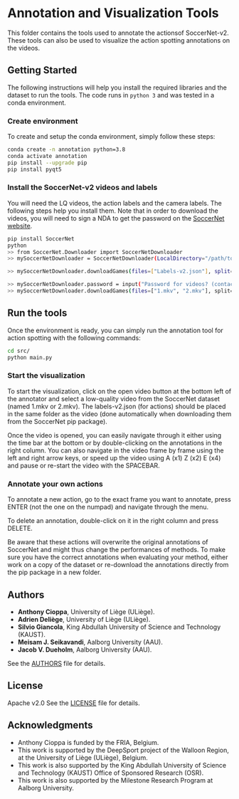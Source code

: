 # Annotation and Visualization Tools

This folder contains the tools used to annotate the actionsof SoccerNet-v2.
These tools can also be used to visualize the action spotting annotations on the videos.

## Getting Started

The following instructions will help you install the required libraries and the dataset to run the tools. The code runs in <code>python 3</code> and was tested in a conda environment.

### Create environment

To create and setup the conda environment, simply follow these steps:

```bash
conda create -n annotation python=3.8
conda activate annotation
pip install --upgrade pip
pip install pyqt5
```

### Install the SoccerNet-v2 videos and labels

You will need the LQ videos, the action labels and the camera labels. The following steps help you install them. Note that in order to download the videos, you will need to sign a NDA to get the password on the [SoccerNet website](https://soccer-net.org/).

```bash
pip install SoccerNet
python
>> from SoccerNet.Downloader import SoccerNetDownloader
>> mySoccerNetDownloader = SoccerNetDownloader(LocalDirectory="/path/to/soccernet")

>> mySoccerNetDownloader.downloadGames(files=["Labels-v2.json"], split=["train","valid","test"]) # download labels SN v2

>> mySoccerNetDownloader.password = input("Password for videos? (contact the author):\n")
>> mySoccerNetDownloader.downloadGames(files=["1.mkv", "2.mkv"], split=["train","valid","test"]) # download LQ Video
```

## Run the tools

Once the environment is ready, you can simply run the annotation tool for action spotting with the following commands:

```bash
cd src/
python main.py
```


### Start the visualization

To start the visualization, click on the open video button at the bottom left of the annotator and select a low-quality video from the SoccerNet dataset (named 1.mkv or 2.mkv). The labels-v2.json (for actions) should be placed in the same folder as the video (done automatically when downloading them from the SoccerNet pip package).

Once the video is opened, you can easily navigate through it either using the time bar at the bottom or by double-clicking on the annotations in the right column. You can also navigate in the video frame by frame using the left and right arrow keys, or speed up the video using A (x1) Z (x2) E (x4) and pause or re-start the video with the SPACEBAR.

### Annotate your own actions

To annotate a new action, go to the exact frame you want to annotate, press ENTER (not the one on the numpad) and navigate through the menu.

To delete an annotation, double-click on it in the right column and press DELETE. 

Be aware that these actions will overwrite the original annotations of SoccerNet and might thus change the performances of methods. To make sure you have the correct annotations when evaluating your method, either work on a copy of the dataset or re-download the annotations directly from the pip package in a new folder.


## Authors

* **Anthony Cioppa**, University of Liège (ULiège).
* **Adrien Deliège**, University of Liège (ULiège).
* **Silvio Giancola**, King Abdullah University of Science and Technology (KAUST).
* **Meisam J. Seikavandi**,  Aalborg University (AAU).
* **Jacob V. Dueholm**,  Aalborg University (AAU).

See the [AUTHORS](AUTHORS) file for details.


## License

Apache v2.0
See the [LICENSE](LICENSE) file for details.

## Acknowledgments

* Anthony Cioppa is funded by the FRIA, Belgium.
* This work is supported by the DeepSport project of the Walloon Region, at the University of Liège (ULiège), Belgium.
* This work is also supported by the King Abdullah University of Science and Technology (KAUST) Office of Sponsored Research (OSR).
* This work is also supported by the Milestone Research Program at Aalborg University.




